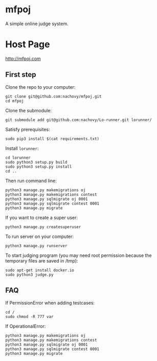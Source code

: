 # mfpoj

A simple online judge system.

# Host Page
http://mfpoj.com

## First step

Clone the repo to your computer:
```
git clone git@github.com:nachovy/mfpoj.git
cd mfpoj
```

Clone the submodule:
```
git submodule add git@github.com:nachovy/Lo-runner.git lorunner/
```

Satisfy prerequisites:
```
sudo pip3 install $(cat requirements.txt)
```

Install `lorunner`:
```
cd lorunner
sudo python3 setup.py build
sudo python3 setup.py install
cd ..
```

Then run command line:
```
python3 manage.py makemigrations oj
python3 manage.py makemigrations contest
python3 manage.py sqlmigrate oj 0001
python3 manage.py sqlmigrate contest 0001
python3 manage.py migrate
```

If you want to create a super user:
```
python3 manage.py createsuperuser
```

To run server on your computer:
```
python3 manage.py runserver
```

To start judging program (you may need root permission because the temporary files are saved in /tmp):
```
sudo apt-get install docker.io
sudo python3 judge.py
```

## FAQ

If PermissionError when adding testcases:
```
cd /
sudo chmod -R 777 var
```

If OperationalError:
```
python3 manage.py makemigrations oj
python3 manage.py makemigrations contest
python3 manage.py sqlmigrate oj 0001
python3 manage.py sqlmigrate contest 0001
python3 manage.py migrate
```
